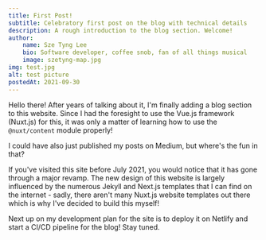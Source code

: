 ```yaml
---
title: First Post!
subtitle: Celebratory first post on the blog with technical details
description: A rough introduction to the blog section. Welcome!
author:
	name: Sze Tyng Lee
	bio: Software developer, coffee snob, fan of all things musical
	image: szetyng-map.jpg
img: test.jpg
alt: test picture
postedAt: 2021-09-30
---
```


Hello there! After years of talking about it, I'm finally adding a blog section to this website. Since I had the foresight to use the Vue.js framework (Nuxt.js) for this, it was only a matter of learning how to use the `@nuxt/content` module properly!

I could have also just published my posts on Medium, but where's the fun in that?

If you've visited this site before July 2021, you would notice that it has gone through a major revamp. The new design of this website is largely influenced by the numerous Jekyll and Next.js templates that I can find on the internet - sadly, there aren't many Nuxt.js website templates out there which is why I've decided to build this myself! 

Next up on my development plan for the site is to deploy it on Netlify and start a CI/CD pipeline for the blog! Stay tuned.
